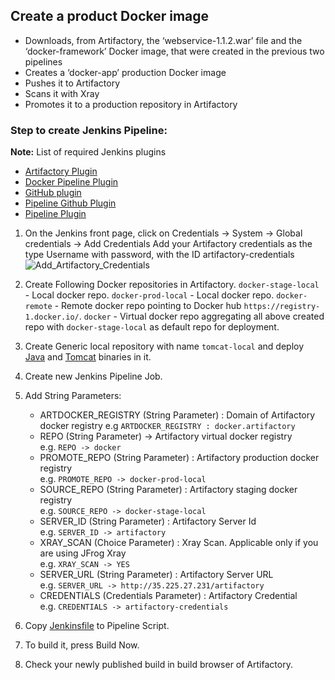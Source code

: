 ## Create a product Docker image
* Downloads, from Artifactory, the ‘webservice-1.1.2.war’ file and the ‘docker-framework’ Docker
 image, that were created in the previous two pipelines
* Creates a ‘docker-app’ production Docker image
* Pushes it to Artifactory
* Scans it with Xray
* Promotes it to a production repository in Artifactory

### Step to create Jenkins Pipeline:
<b>Note:</b> List of required Jenkins plugins
*   [Artifactory Plugin](https://wiki.jenkins.io/display/JENKINS/Artifactory+Plugin)   
*   [Docker Pipeline Plugin](https://wiki.jenkins.io/display/JENKINS/Docker+Pipeline+Plugin)   
*   [GitHub plugin](https://plugins.jenkins.io/git)   
*   [Pipeline Github Plugin](https://wiki.jenkins.io/display/JENKINS/Pipeline+Github+Plugin)   
*   [Pipeline Plugin](https://wiki.jenkins.io/display/JENKINS/Pipeline+Plugin)   

1.  On the Jenkins front page, click on Credentials -> System -> Global credentials -> Add Credentials
    Add your Artifactory credentials as the type Username with password, with the ID artifactory-credentials 
    ![Add_Artifactory_Credentials](../images/Add_Credentials.png)

2.  Create Following Docker repositories in Artifactory.
    `docker-stage-local` - Local docker repo.
    `docker-prod-local` - Local docker repo.
    `docker-remote`     - Remote docker repo pointing to Docker hub `https://registry-1.docker.io/`.
    `docker` - Virtual docker repo aggregating all above created repo with `docker-stage-local` as default repo for deployment.

3.  Create Generic local repository with name `tomcat-local` and deploy [Java](http://www.oracle.com/technetwork/java/javase/downloads/jdk8-downloads-2133151.html) and [Tomcat](https://archive.apache.org/dist/tomcat/tomcat-8/v8.0.32/bin/apache-tomcat-8.0.32.tar.gz) binaries in it. 

4.  Create new Jenkins Pipeline Job.

5.  Add String Parameters:
    *   ARTDOCKER_REGISTRY (String Parameter) : Domain of Artifactory docker registry 
		e.g `ARTDOCKER_REGISTRY : docker.artifactory`
    *   REPO (String Parameter) -> Artifactory virtual docker registry<Br>
		e.g.  `REPO -> docker`
    *   PROMOTE_REPO (String Parameter) : Artifactory production docker registry<Br>
	    e.g. `PROMOTE_REPO -> docker-prod-local`
    *   SOURCE_REPO (String Parameter) : Artifactory staging docker registry<Br>
    	e.g. `SOURCE_REPO -> docker-stage-local`
    *   SERVER_ID (String Parameter) : Artifactory Server Id<Br>
    	e.g. `SERVER_ID -> artifactory`
    *   XRAY_SCAN (Choice Parameter) : Xray Scan. Applicable only if you are using JFrog Xray<Br>
        e.g. `XRAY_SCAN -> YES`
    *   SERVER_URL (String Parameter) : Artifactory Server URL<Br>
        e.g. `SERVER_URL -> http://35.225.27.231/artifactory`
    *   CREDENTIALS (Credentials Parameter) : Artifactory Credential<Br>
        e.g. `CREDENTIALS -> artifactory-credentials`
    	
6.  Copy [Jenkinsfile](Jenkinsfile) to Pipeline Script.

7.  To build it, press Build Now.

8.  Check your newly published build in build browser of Artifactory.
